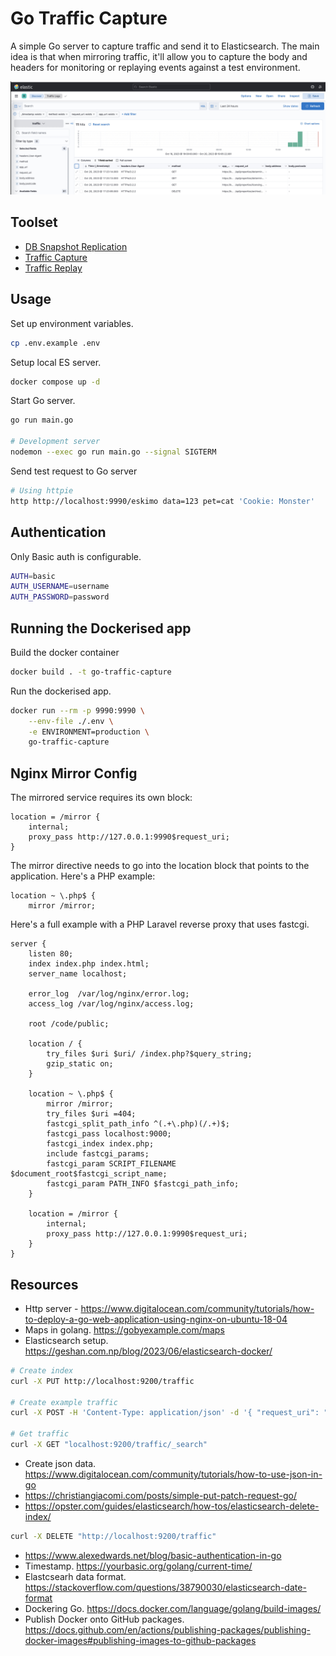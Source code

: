 # Go Traffic Capture

A simple Go server to capture traffic and send it to Elasticsearch. The main idea is that
when mirroring traffic, it'll allow you to capture the body and headers for monitoring
or replaying events against a test environment.

![](./docs/elastic-search-example.jpg)

## Toolset

- [DB Snapshot Replication](https://github.com/gemmadlou/go-db-snapshot-replication)
- [Traffic Capture](https://github.com/gemmadlou/go-traffic-capture)
- [Traffic Replay](https://github.com/gemmadlou/go-traffic-replay)

## Usage

Set up environment variables.

```bash
cp .env.example .env
```

Setup local ES server.

```bash
docker compose up -d
```

Start Go server.

```bash
go run main.go

# Development server
nodemon --exec go run main.go --signal SIGTERM
```

Send test request to Go server

```bash
# Using httpie
http http://localhost:9990/eskimo data=123 pet=cat 'Cookie: Monster'  
```

## Authentication

Only Basic auth is configurable.

```bash
AUTH=basic
AUTH_USERNAME=username
AUTH_PASSWORD=password
```

## Running the Dockerised app

Build the docker container

```bash
docker build . -t go-traffic-capture
```

Run the dockerised app.

```bash
docker run --rm -p 9990:9990 \
    --env-file ./.env \
    -e ENVIRONMENT=production \
    go-traffic-capture
```

## Nginx Mirror Config

The mirrored service requires its own block:

```nginx
location = /mirror {
    internal;
    proxy_pass http://127.0.0.1:9990$request_uri;
}
```

The mirror directive needs to go into the location block that points to the application. Here's a PHP example:

```nginx
location ~ \.php$ {
    mirror /mirror;
```

Here's a full example with a PHP Laravel reverse proxy that uses fastcgi.

```nginx
server {
    listen 80;
    index index.php index.html;
    server_name localhost;

    error_log  /var/log/nginx/error.log;
    access_log /var/log/nginx/access.log;

    root /code/public;

    location / {
        try_files $uri $uri/ /index.php?$query_string;
        gzip_static on;
    }

    location ~ \.php$ {
        mirror /mirror;
        try_files $uri =404;
        fastcgi_split_path_info ^(.+\.php)(/.+)$;
        fastcgi_pass localhost:9000;
        fastcgi_index index.php;
        include fastcgi_params;
        fastcgi_param SCRIPT_FILENAME $document_root$fastcgi_script_name;
        fastcgi_param PATH_INFO $fastcgi_path_info;
    }

    location = /mirror {
        internal;
        proxy_pass http://127.0.0.1:9990$request_uri;
    }
}
```


## Resources

- Http server - https://www.digitalocean.com/community/tutorials/how-to-deploy-a-go-web-application-using-nginx-on-ubuntu-18-04
- Maps in golang. https://gobyexample.com/maps
- Elasticsearch setup. https://geshan.com.np/blog/2023/06/elasticsearch-docker/
```bash
# Create index
curl -X PUT http://localhost:9200/traffic

# Create example traffic
curl -X POST -H 'Content-Type: application/json' -d '{ "request_uri": "/hello-world", "base_url": "https://example.com", "headers": [], "body": {} }' http://localhost:9200/traffic/_doc

# Get traffic
curl -X GET "localhost:9200/traffic/_search"
```
- Create json data. https://www.digitalocean.com/community/tutorials/how-to-use-json-in-go
- https://christiangiacomi.com/posts/simple-put-patch-request-go/
- https://opster.com/guides/elasticsearch/how-tos/elasticsearch-delete-index/
```bash
curl -X DELETE "http://localhost:9200/traffic"
```
- https://www.alexedwards.net/blog/basic-authentication-in-go
- Timestamp. https://yourbasic.org/golang/current-time/
- Elastcsearh data format. https://stackoverflow.com/questions/38790030/elasticsearch-date-format
- Dockering Go. https://docs.docker.com/language/golang/build-images/
- Publish Docker onto GitHub packages. https://docs.github.com/en/actions/publishing-packages/publishing-docker-images#publishing-images-to-github-packages